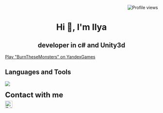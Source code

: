 <!-- Center align text using HTML -->
<p align="right"> <img src="https://komarev.com/ghpvc/?username=BCyclik&color=blue" alt="Profile views" /> </p>

<h1 align="center">
  Hi 👋, I'm Ilya
</h1>
<h2 align="center">developer in c# and Unity3d</h2>
<a href="https://yandex.ru/games/app/298353" target="_blank">Play "BurnTheseMonsters" on YandexGames</a>
<!-- Languages and Tools section -->
<h2 align="left">Languages and Tools</h2>
<p align="left">
  <a href="https://skillicons.dev">
    <img src="https://skillicons.dev/icons?i=cs,unity,cpp,unreal,vscode,py,ps,blender,html,docker,postman" />
  </a>
</p>
<!-- Contact section -->
<div style="text" align="left">
    <span style="display: block; font-size: 24px; font-weight: bold;">Contact with me</span>
    <div style="margin-top: 5px;">
        <a href="https://t.me/BCyclik">
            <img src="https://img.shields.io/badge/Telegram-2CA5E0?style=for-the-badge&logo=telegram&logoColor=white" alt="Telegram" 
                 style="height: 24px; vertical-align: middle;" />
        </a>
    </div>
</div>
